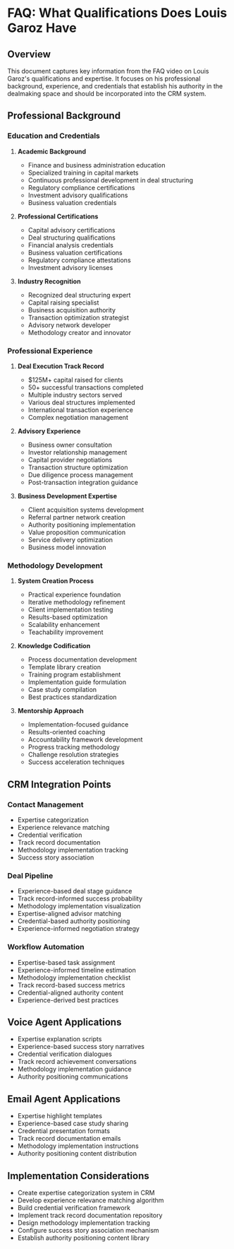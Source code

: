 # FAQ: What Qualifications Does Louis Garoz Have

## Overview
This document captures key information from the FAQ video on Louis Garoz's qualifications and expertise. It focuses on his professional background, experience, and credentials that establish his authority in the dealmaking space and should be incorporated into the CRM system.

## Professional Background

### Education and Credentials
1. **Academic Background**
   - Finance and business administration education
   - Specialized training in capital markets
   - Continuous professional development in deal structuring
   - Regulatory compliance certifications
   - Investment advisory qualifications
   - Business valuation credentials

2. **Professional Certifications**
   - Capital advisory certifications
   - Deal structuring qualifications
   - Financial analysis credentials
   - Business valuation certifications
   - Regulatory compliance attestations
   - Investment advisory licenses

3. **Industry Recognition**
   - Recognized deal structuring expert
   - Capital raising specialist
   - Business acquisition authority
   - Transaction optimization strategist
   - Advisory network developer
   - Methodology creator and innovator

### Professional Experience
1. **Deal Execution Track Record**
   - $125M+ capital raised for clients
   - 50+ successful transactions completed
   - Multiple industry sectors served
   - Various deal structures implemented
   - International transaction experience
   - Complex negotiation management

2. **Advisory Experience**
   - Business owner consultation
   - Investor relationship management
   - Capital provider negotiations
   - Transaction structure optimization
   - Due diligence process management
   - Post-transaction integration guidance

3. **Business Development Expertise**
   - Client acquisition systems development
   - Referral partner network creation
   - Authority positioning implementation
   - Value proposition communication
   - Service delivery optimization
   - Business model innovation

### Methodology Development
1. **System Creation Process**
   - Practical experience foundation
   - Iterative methodology refinement
   - Client implementation testing
   - Results-based optimization
   - Scalability enhancement
   - Teachability improvement

2. **Knowledge Codification**
   - Process documentation development
   - Template library creation
   - Training program establishment
   - Implementation guide formulation
   - Case study compilation
   - Best practices standardization

3. **Mentorship Approach**
   - Implementation-focused guidance
   - Results-oriented coaching
   - Accountability framework development
   - Progress tracking methodology
   - Challenge resolution strategies
   - Success acceleration techniques

## CRM Integration Points

### Contact Management
- Expertise categorization
- Experience relevance matching
- Credential verification
- Track record documentation
- Methodology implementation tracking
- Success story association

### Deal Pipeline
- Experience-based deal stage guidance
- Track record-informed success probability
- Methodology implementation visualization
- Expertise-aligned advisor matching
- Credential-based authority positioning
- Experience-informed negotiation strategy

### Workflow Automation
- Expertise-based task assignment
- Experience-informed timeline estimation
- Methodology implementation checklist
- Track record-based success metrics
- Credential-aligned authority content
- Experience-derived best practices

## Voice Agent Applications
- Expertise explanation scripts
- Experience-based success story narratives
- Credential verification dialogues
- Track record achievement conversations
- Methodology implementation guidance
- Authority positioning communications

## Email Agent Applications
- Expertise highlight templates
- Experience-based case study sharing
- Credential presentation formats
- Track record documentation emails
- Methodology implementation instructions
- Authority positioning content distribution

## Implementation Considerations
- Create expertise categorization system in CRM
- Develop experience relevance matching algorithm
- Build credential verification framework
- Implement track record documentation repository
- Design methodology implementation tracking
- Configure success story association mechanism
- Establish authority positioning content library
